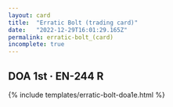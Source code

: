 ```yaml
---
layout: card
title:  "Erratic Bolt (trading card)"
date:   "2022-12-29T16:01:29.165Z"
permalink: erratic-bolt_(card)
incomplete: true
---
```


## DOA 1st &middot; EN-244 R

{% include templates/erratic-bolt-doa1e.html %}
